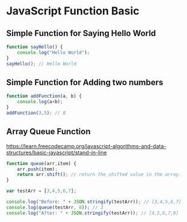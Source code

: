 # JavaScript Function Basic


## Simple Function for Saying Hello World
```javascript
function sayHello() {
    console.log("Hello World");
}
sayHello(); // Hello World
```

## Simple Function for Adding two numbers
```javascript
function addFunction(a, b) {
    console.log(a+b);
}
addFunction(3,5); // 8
```

## Array Queue Function
https://learn.freecodecamp.org/javascript-algorithms-and-data-structures/basic-javascript/stand-in-line
```javascript
function queue(arr,item) {
    arr.push(item);
    return arr.shift(); // return the shifted value in the array.
}

var testArr = [3,4,5,6,7];

console.log("Before: " + JSON.stringify(testArr)); // [3,4,5,6,7]
console.log(queue(testArr, 8)); // 3
console.log("After: " + JSON.stringify(testArr)); // [4,5,6,7,8]
```
